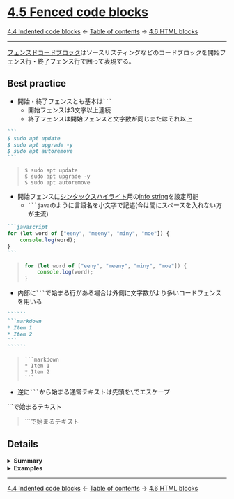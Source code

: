 # [4.5 Fenced code blocks](https://higuma.github.io/github-flabored-markdown/#fenced-code-blocks)

[4.4 Indented code blocks](indented-code-blocks.md)
← [Table of contents](index.md) →
[4.6 HTML blocks](html-blocks.md)

------------------------------------------------------------------------

[フェンスドコードブロック]はソースリスティングなどのコードブロックを開始フェンス行・終了フェンス行で囲って表現する。

## Best practice

* 開始・終了フェンスとも基本は`` ``` ``
    * 開始フェンスは3文字以上連続
    * 終了フェンスは開始フェンスと文字数が同じまたはそれ以上

``````markdown
```
$ sudo apt update
$ sudo apt upgrade -y
$ sudo apt autoremove
```
``````

> ```
> $ sudo apt update
> $ sudo apt upgrade -y
> $ sudo apt autoremove
> ```

* 開始フェンスに[シンタックスハイライト]用の[info string]を設定可能
    * `` ```java ``のように言語名を小文字で記述(今は間にスペースを入れない方が主流)

``````markdown
```javascript
for (let word of ["eeny", "meeny", "miny", "moe"]) {
    console.log(word);
}
```
``````

> ```javascript
> for (let word of ["eeny", "meeny", "miny", "moe"]) {
>     console.log(word);
> }
> ```

* 内部に`` ``` ``で始まる行がある場合は外側に文字数がより多いコードフェンスを用いる

`````````markdown
``````
```markdown
* Item 1
* Item 2
```
``````
`````````

> ``````
> ```markdown
> * Item 1
> * Item 2
> ```
> ``````

* 逆に`` ``` ``から始まる通常テキストは先頭を`\`でエスケープ


\```で始まるテキスト

> \```で始まるテキスト

## Details

<details>
<summary><strong>Summary</strong></summary>

コードブロックの直前と直後の行に`` ``` ``または`~~~`を配置して表現する。`` ``` ``や`~~~`を[コードフェンス]と呼ぶ。

``````markdown
```
$ find . -name ".gitignore" | less
```

~~~
$ grep -i 'fenced code block' * > output
~~~
``````

> ```
> $ find . -name ".gitignore" | less
> ```
> 
> ~~~
> $ grep -i 'fenced code block' * > output
> ~~~

文法まとめ。

* コードフェンスは`` ` ``または`~`の同じ文字を3つ以上連続(混在不可)
* コードフェンスは開始・終了とも手前に3つまでスペースを挿入可能、また末尾のスペースは無視
* 開始フェンスに[シンタックスハイライト]用の[info string]を設定可能
    * 言語名を小文字で記述(`java`, `python`, `ruby`, etc.)
    * 前後にスペースがあってもよい(処理時に除去)
* 開始コードフェンス行と終了コードフェンス行の間にコードブロックを記述
* コードブロックはテキスト文書として見た通りに出力される
    * ``<pre><code>...コードブロック...</code></pre>``と出力
    * 内部の`<`,`>`,`"`,`'`などの文字は文字参照に変換して適切に処理される
* 終了コードフェンスは開始コードフェンスと同じ文字種で、文字数が同じまたはそれ以上

</details>

<details>
<summary><strong>Examples</strong></summary>

[info string]はコードブロックの書式設定用で、言語名を小文字で設定する。間と行末にスペースがあってもよい。

``````markdown
```javascript
console.log(navigator.userAgent);
```

~~~   ruby
puts ENV['OS']
~~~ 
``````

> ```javascript
> console.log(navigator.userAgent);
> ```
> 
> ~~~   ruby
> puts ENV['OS']
> ~~~ 

内部`` ``` ``や`~~~`で始まる行がある場合は別の種類のコードフェンスを用いる。

``````markdown
~~~markdown
```
Fenced code block
```
~~~
``````

> ~~~markdown
> ```
> Fenced code block
> ```
> ~~~

あるいは文字数がより多いコードフェンスを外側に用いる。

`````````markdown
``````markdown
```
Fenced by ```
```

~~~
Fenced by ~~~
~~~
``````
`````````

> ``````markdown
> ```
> Fenced by ```
> ```
> 
> ~~~
> Fenced by ~~~
> ~~~
> ``````

(補足) `~~~`は[CommonMark]で採用された仕様で、これを用いて内部に`` ``` ``から始まる行がある場合に対応できる。ただし同種で文字数がより多いコードフェンス(例: `` `````` ``)で代用でき、この方が汎用性が高いため`~~~`はBest practiceから除外した。

</details>

------------------------------------------------------------------------

[4.4 Indented code blocks](indented-code-blocks.md)
← [Table of contents](index.md) →
[4.6 HTML blocks](html-blocks.md)

[ATX]: https://en.wikipedia.org/wiki/Aaron_Swartz#atx
[ATX headings]: #42-atx-headings
[コードフェンス]: https://higuma.github.io/github-flabored-markdown/#code-fence
[CommonMark]: https://commonmark.org/
[info string]: https://higuma.github.io/github-flabored-markdown/#info-string
[Markdown]: https://ja.wikipedia.org/wiki/Markdown
[Setext]: https://en.wikipedia.org/wiki/Setext
[Setext heading]: #43-setext-headings
[インデント方式コードブロック]: #44-indented-code-blocks
[インライン]: inlines.md
[コードフェンス]: https://higuma.github.io/github-flabored-markdown/#code-fence
[シンタックスハイライト]: https://ja.wikipedia.org/シンタックスハイライト
[フェンスドコードブロック]: #45-fenced-code-blocks
[リスト]: container-blocks.md#54-lists
[リンク]: https://higuma.github.io/github-flabored-markdown/#links
[リンク参照定義]: https://higuma.github.io/github-flabored-markdown/#link-reference-definition
[リンクラベル]: https://higuma.github.io/github-flabored-markdown/#link-label
[リンク先]: https://higuma.github.io/github-flabored-markdown/#link-destination
[リンクタイトル]: https://higuma.github.io/github-flabored-markdown/#link-title
[パラグラフ]: #48-paragraphs
[空行]: #49-blank-lines
[空白文字]: https://higuma.github.io/github-flabored-markdown/#whitespace-character
[正規表現]: https://deeloper.mozilla.org/ja/docs/Web/JavaScript/Guide/Regular_Expressions
[見出し]: #42-atx-headings
